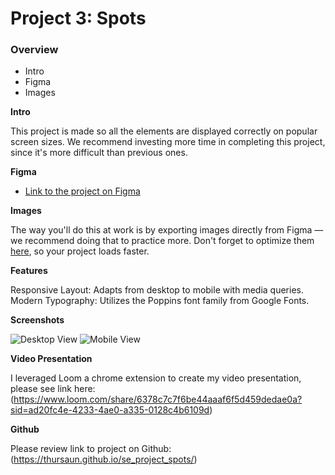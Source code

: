 # Project 3: Spots

### Overview  

* Intro  
* Figma  
* Images  
  
**Intro**
  
This project is made so all the elements are displayed correctly on popular screen sizes. We recommend investing more time in completing this project, since it's more difficult than previous ones.  
  
**Figma**  
  
* [Link to the project on Figma](https://www.figma.com/file/BBNm2bC3lj8QQMHlnqRsga/Sprint-3-Project-%E2%80%94-Spots?type=design&node-id=2%3A60&mode=design&t=afgNFybdorZO6cQo-1)
  
**Images**  
  
The way you'll do this at work is by exporting images directly from Figma — we recommend doing that to practice more. Don't forget to optimize them [here](https://tinypng.com/), so your project loads faster. 
  
**Features**

Responsive Layout: Adapts from desktop to mobile with media queries.
Modern Typography: Utilizes the Poppins font family from Google Fonts.

**Screenshots**

![Desktop View](https://drive.google.com/file/d/1j7WnH3M5GmBZ2EOEaa4wkAJPvLObAuP1/view?usp=sharing)
![Mobile View](https://drive.google.com/file/d/1j9KVWFoaFKgF2WDhqRdr7mjqVHRq3r5Q/view?usp=sharing)

**Video Presentation**

I leveraged Loom a chrome extension to create my video presentation, please see link here: (https://www.loom.com/share/6378c7c7f6be44aaaf6f5d459dedae0a?sid=ad20fc4e-4233-4ae0-a335-0128c4b6109d)

**Github**

Please review link to project on Github: (https://thursaun.github.io/se_project_spots/)

